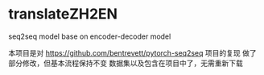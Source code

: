# translateZH2EN
seq2seq model base on encoder-decoder model

本项目是对 https://github.com/bentrevett/pytorch-seq2seq 项目的复现
做了部分修改，但基本流程保持不变
数据集以及包含在项目中了，无需重新下载

